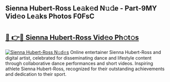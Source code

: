 ## Sienna Hubert-Ross Le𝚊k𝚎d N𝚞𝚍e - Part-9MY Vid𝚎o Le𝚊ks Photos F0FsC

# <h2><a href="http://fbdt9tc.evod.top/?m=Sienna+Hubert-Ross">🔗 👉🔴 Sienna Hubert-Ross Vid𝚎o Ph𝚘t𝚘s</a></h2>

[![Sienna Hubert-Ross N𝚞d𝚎s](https://i.imgur.com/8V9OHl7.gif)](http://fbdt9tc.evod.top/?m=Sienna+Hubert-Ross)
Online entertainer Sienna Hubert-Ross and digital artist, celebrated for disseminating dance and lifestyle content through collaborative dance performances and short videos. Inspiring athlete Sienna Hubert-Ross, recognized for their outstanding achievements and dedication to their sport. 
